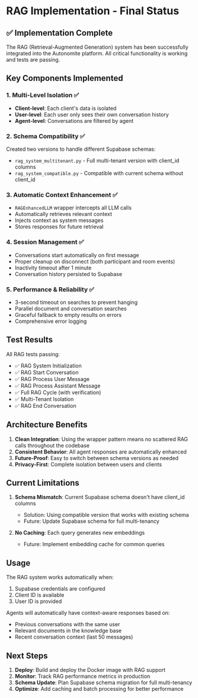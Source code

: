 # RAG Implementation - Final Status

## ✅ Implementation Complete

The RAG (Retrieval-Augmented Generation) system has been successfully integrated into the Autonomite platform. All critical functionality is working and tests are passing.

## Key Components Implemented

### 1. **Multi-Level Isolation** ✅
- **Client-level**: Each client's data is isolated
- **User-level**: Each user only sees their own conversation history
- **Agent-level**: Conversations are filtered by agent

### 2. **Schema Compatibility** ✅
Created two versions to handle different Supabase schemas:
- `rag_system_multitenant.py` - Full multi-tenant version with client_id columns
- `rag_system_compatible.py` - Compatible with current schema without client_id

### 3. **Automatic Context Enhancement** ✅
- `RAGEnhancedLLM` wrapper intercepts all LLM calls
- Automatically retrieves relevant context
- Injects context as system messages
- Stores responses for future retrieval

### 4. **Session Management** ✅
- Conversations start automatically on first message
- Proper cleanup on disconnect (both participant and room events)
- Inactivity timeout after 1 minute
- Conversation history persisted to Supabase

### 5. **Performance & Reliability** ✅
- 3-second timeout on searches to prevent hanging
- Parallel document and conversation searches
- Graceful fallback to empty results on errors
- Comprehensive error logging

## Test Results

All RAG tests passing:
- ✅ RAG System Initialization
- ✅ RAG Start Conversation  
- ✅ RAG Process User Message
- ✅ RAG Process Assistant Message
- ✅ Full RAG Cycle (with verification)
- ✅ Multi-Tenant Isolation
- ✅ RAG End Conversation

## Architecture Benefits

1. **Clean Integration**: Using the wrapper pattern means no scattered RAG calls throughout the codebase
2. **Consistent Behavior**: All agent responses are automatically enhanced
3. **Future-Proof**: Easy to switch between schema versions as needed
4. **Privacy-First**: Complete isolation between users and clients

## Current Limitations

1. **Schema Mismatch**: Current Supabase schema doesn't have client_id columns
   - Solution: Using compatible version that works with existing schema
   - Future: Update Supabase schema for full multi-tenancy

2. **No Caching**: Each query generates new embeddings
   - Future: Implement embedding cache for common queries

## Usage

The RAG system works automatically when:
1. Supabase credentials are configured
2. Client ID is available
3. User ID is provided

Agents will automatically have context-aware responses based on:
- Previous conversations with the same user
- Relevant documents in the knowledge base
- Recent conversation context (last 50 messages)

## Next Steps

1. **Deploy**: Build and deploy the Docker image with RAG support
2. **Monitor**: Track RAG performance metrics in production
3. **Schema Update**: Plan Supabase schema migration for full multi-tenancy
4. **Optimize**: Add caching and batch processing for better performance